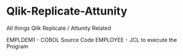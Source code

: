# Qlik-Replicate-Attunity
All things Qlik Replicate / Attunity Related

EMPLDEM1 - COBOL Source Code
EMPLOYEE - JCL to execute the Program
